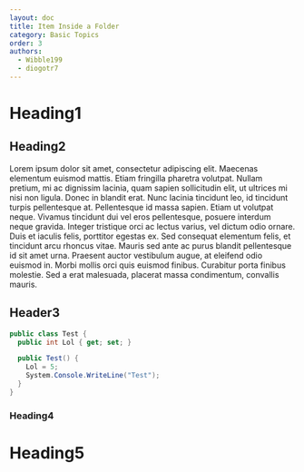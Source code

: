 ```yaml
---
layout: doc
title: Item Inside a Folder
category: Basic Topics
order: 3
authors:
  - Wibble199
  - diogotr7
---
```


# Heading1

## Heading2

Lorem ipsum dolor sit amet, consectetur adipiscing elit. Maecenas elementum euismod mattis. Etiam fringilla pharetra volutpat. Nullam pretium, mi ac dignissim lacinia, quam sapien sollicitudin elit, ut ultrices mi nisi non ligula. Donec in blandit erat. Nunc lacinia tincidunt leo, id tincidunt turpis pellentesque at. Pellentesque id massa sapien. Etiam ut volutpat neque. Vivamus tincidunt dui vel eros pellentesque, posuere interdum neque gravida. Integer tristique orci ac lectus varius, vel dictum odio ornare. Duis et iaculis felis, porttitor egestas ex. Sed consequat elementum felis, et tincidunt arcu rhoncus vitae. Mauris sed ante ac purus blandit pellentesque id sit amet urna. Praesent auctor vestibulum augue, at eleifend odio euismod in. Morbi mollis orci quis euismod finibus. Curabitur porta finibus molestie. Sed a erat malesuada, placerat massa condimentum, convallis mauris. 

## Header3

```cs
public class Test {
  public int Lol { get; set; }

  public Test() {
    Lol = 5;
    System.Console.WriteLine("Test");
  }
}
```

### Heading4

# Heading5